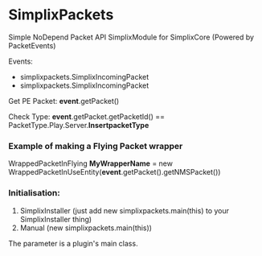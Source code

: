 # SimplixPackets
 Simple NoDepend Packet API SimplixModule for SimplixCore (Powered by PacketEvents)
 

Events:
 - simplixpackets.SimplixIncomingPacket
 - simplixpackets.SimplixIncomingPacket

Get PE Packet: **event**.getPacket()

Check Type: **event**.getPacket.getPacketId() == PacketType.Play.Server.**InsertpacketType**

### Example of making a Flying Packet wrapper

WrappedPacketInFlying **MyWrapperName** = new WrappedPacketInUseEntity(**event**.getPacket().getNMSPacket())

### Initialisation:

1. SimplixInstaller (just add new simplixpackets.main(this) to your SimplixInstaller thing)
2. Manual (new simplixpackets.main(this))

The parameter is a plugin's main class.